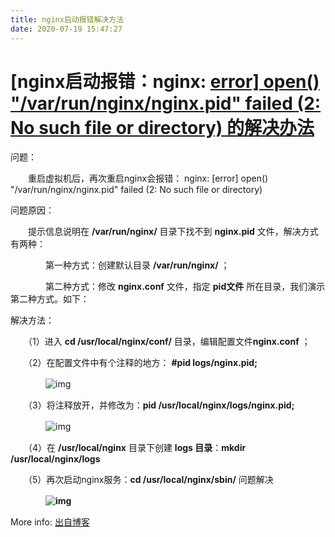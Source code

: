 ```yaml
---
title: nginx启动报错解决方法
date: 2020-07-19 15:47:27
---
```



# [nginx启动报错：nginx: [error\] open() "/var/run/nginx/nginx.pid" failed (2: No such file or directory) 的解决办法](https://www.cnblogs.com/chenmingjun/p/10052205.html)

问题：

　　重启虚拟机后，再次重启nginx会报错： nginx: [error] open() "/var/run/nginx/nginx.pid" failed (2: No such file or directory) 

问题原因：

　　提示信息说明在 **/var/run/nginx/** 目录下找不到 **nginx.pid** 文件，解决方式有两种：

　　　　第一种方式：创建默认目录 **/var/run/nginx/** ；

　　　　第二种方式：修改 **nginx.conf** 文件，指定 **pid文件** 所在目录，我们演示第二种方式。如下：

解决方法：

　　（1）进入 **cd /usr/local/nginx/conf/** 目录，编辑配置文件**nginx.conf** ；

　　（2）在配置文件中有个注释的地方： **#pid        logs/nginx.pid;**

　　　　![img](https://img2018.cnblogs.com/blog/841693/201812/841693-20181202091211760-1232270726.png)

　　（3）将注释放开，并修改为：**pid    /usr/local/nginx/logs/nginx.pid;**

　　　　![img](https://img2018.cnblogs.com/blog/841693/201812/841693-20181202091241654-2034612437.png)

　　（4）在 **/usr/local/nginx** 目录下创建 **logs 目录**：**mkdir /usr/local/nginx/logs**

　　（5）再次启动nginx服务：**cd /usr/local/nginx/sbin/** 问题解决

　　　　**![img](https://img2018.cnblogs.com/blog/841693/201812/841693-20181202091529040-630051096.png)**

More info: [出自博客](https://www.cnblogs.com/chenmingjun/p/10052205.html)

